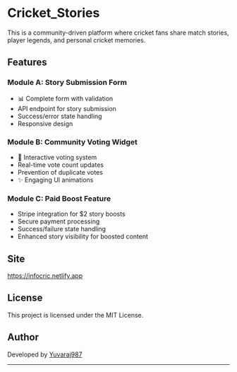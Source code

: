 # Cricket_Stories

This is a community-driven platform where cricket fans share match stories, player legends, and personal cricket memories.

## Features

### Module A: Story Submission Form
- 📊 Complete form with validation
- API endpoint for story submission
- Success/error state handling
- Responsive design

### Module B: Community Voting Widget
- 📱 Interactive voting system
- Real-time vote count updates
- Prevention of duplicate votes
- ✨ Engaging UI animations

### Module C: Paid Boost Feature
- Stripe integration for $2 story boosts
- Secure payment processing
- Success/failure state handling
- Enhanced story visibility for boosted content

## Site
https://infocric.netlify.app

## License

This project is licensed under the MIT License.

## Author

 Developed by [Yuvaraj987](https://github.com/Yuvaraj987)

 ---
